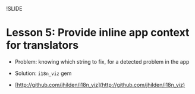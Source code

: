 !SLIDE

# Lesson 5: Provide inline app context for translators #

* Problem: knowing which string to fix, for a detected problem in the app

* Solution: `i18n_viz` gem

* [http://github.com/jhilden/i18n_viz](http://github.com/jhilden/i18n_viz)


